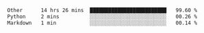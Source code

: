 <!--START_SECTION:waka-->

```txt
Other      14 hrs 26 mins  █████████████████████████   99.60 %
Python     2 mins          ░░░░░░░░░░░░░░░░░░░░░░░░░   00.26 %
Markdown   1 min           ░░░░░░░░░░░░░░░░░░░░░░░░░   00.14 %
```

<!--END_SECTION:waka--> 
 
